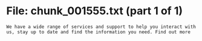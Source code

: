 ﻿# File: chunk_001555.txt (part 1 of 1)
```
We have a wide range of services and support to help you interact with us, stay up to date and find the information you need. Find out more
```

